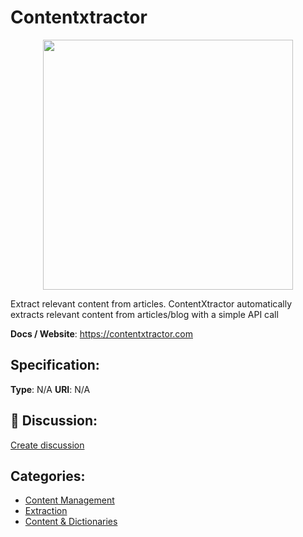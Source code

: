 # Contentxtractor
<p align="center">
    <img width="400" src="https://raw.githubusercontent.com/apis-list/apis-list/main/apis/contentxtractor/logo_256x256.png" />
</p>

Extract relevant content from articles. ContentXtractor automatically extracts relevant content from articles/blog with a simple API call

**Docs / Website**: https://contentxtractor.com

## Specification:
**Type**:  N/A 
**URI**:  N/A 

## 💬 Discussion:
[Create discussion](https://github.com/apis-list/apis-list/discussions/new)

## Categories:
- [Content Management](https://github.com/apis-list/apis-list#content-management)
- [Extraction](https://github.com/apis-list/apis-list#extraction)
- [Content & Dictionaries](https://github.com/apis-list/apis-list#content-and-dictionaries)



